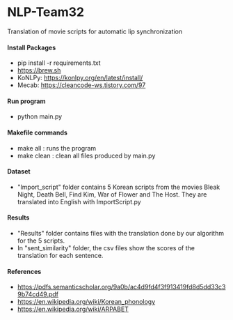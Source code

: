 # NLP-Team32
Translation of movie scripts for automatic lip synchronization

#### Install Packages
* pip install -r requirements.txt
* https://brew.sh
* KoNLPy: https://konlpy.org/en/latest/install/
* Mecab: https://cleancode-ws.tistory.com/97

#### Run program
* python main.py

#### Makefile commands
* make all : runs the program
* make clean : clean all files produced by main.py

#### Dataset
* "Import_script" folder contains 5 Korean scripts from the movies Bleak Night, Death Bell, Find Kim, War of Flower and The Host.
They are translated into English with ImportScript.py

#### Results
* "Results" folder contains files with the translation done by our algorithm for the 5 scripts.
* In "sent_similarity" folder, the csv files show the scores of the translation for each sentence.

#### References
* https://pdfs.semanticscholar.org/9a0b/ac4d9fd4f3f913419fd8d5dd33c39b74cd49.pdf
* https://en.wikipedia.org/wiki/Korean_phonology
* https://en.wikipedia.org/wiki/ARPABET

